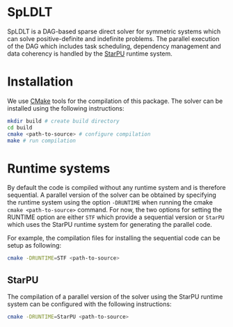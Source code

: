 # SpLDLT

SpLDLT is a DAG-based sparse direct solver for symmetric systems which
can solve positive-definite and indefinite problems. The parallel
execution of the DAG which includes task scheduling, dependency
management and data coherency is handled by the
[StarPU](http://starpu.gforge.inria.fr/) runtime system.

# Installation 

We use [CMake](https://cmake.org/) tools for the compilation of this
package. The solver can be installed using the following instructions:

```bash
mkdir build # create build directory
cd build 
cmake <path-to-source> # configure compilation
make # run compilation 
```

# Runtime systems

By default the code is compiled without any runtime system and is
therefore sequential. A parallel version of the solver can be obtained
by specifying the runtime system using the option `-DRUNTIME` when
running the cmake `cmake <path-to-source>` command. For now, the two
options for setting the RUNTIME option are either `STF` which provide
a sequential version or `StarPU` which uses the StarPU runtime system
for generating the parallel code.

For example, the compilation files for installing the sequential code
can be setup as following:

```bash
cmake -DRUNTIME=STF <path-to-source>

```

## StarPU

The compilation of a parallel version of the solver using the StarPU
runtime system can be configured with the following instructions:

```bash
cmake -DRUNTIME=StarPU <path-to-source>

```
